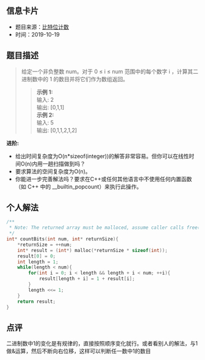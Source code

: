 ## 信息卡片
* 题目来源：[比特位计数](https://leetcode-cn.com/problems/counting-bits/)
* 时间：2019-10-19



## 题目描述
> 给定一个非负整数 num。对于 0 ≤ i ≤ num 范围中的每个数字 i ，计算其二进制数中的 1 的数目并将它们作为数组返回。<br>
>>**示例 1:** <br>
输入: 2<br>
输出: [0,1,1]<br>
**示例 2:**<br>
输入: 5<br>
输出: [0,1,1,2,1,2]

**进阶:**<br>
* 给出时间复杂度为O(n*sizeof(integer))的解答非常容易。但你可以在线性时间O(n)内用一趟扫描做到吗？
*	要求算法的空间复杂度为O(n)。
*	你能进一步完善解法吗？要求在C++或任何其他语言中不使用任何内置函数（如 C++ 中的 __builtin_popcount）来执行此操作。

## 个人解法
```c
/**
 * Note: The returned array must be malloced, assume caller calls free().
 */
int* countBits(int num, int* returnSize){
    *returnSize = ++num;
    int* result = (int*) malloc(*returnSize * sizeof(int));
    result[0] = 0;
    int length = 1;
    while(length < num){
        for(int i = 0; i < length && length + i < num; ++i){
            result[length + i] = 1 + result[i];
        }
        length <<= 1;
    }
    return result;
}
``` 



## 点评
二进制数中1的变化是有规律的，直接按照顺序变化就行。或者看别人的解法，与1做&运算，然后不断向右位移，这样可以判断任一数中1的数目
